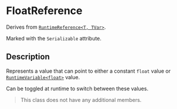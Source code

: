 # FloatReference

Derives from [`RuntimeReference<T, TVar>`](runtime-reference.md).

Marked with the `Serializable` attribute.

## Description

Represents a value that can point to either a constant `float` value or [`RuntimeVariable<float>`](../variables/runtime-variable.md) value.

Can be toggled at runtime to switch between these values.

> This class does not have any additional members.